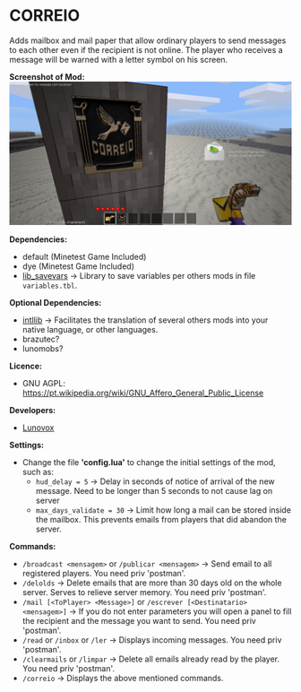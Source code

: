 # CORREIO
Adds mailbox and mail paper that allow ordinary players to send messages to each other even if the recipient is not online. The player who receives a message will be warned with a letter symbol on his screen.

**Screenshot of Mod:**
![](https://raw.githubusercontent.com/Lunovox/correio/master/screenshot.png)

**Dependencies:**
  * default (Minetest Game Included)
  * dye (Minetest Game Included)
  * [lib_savevars](https://github.com/Lunovox/lib_savevars) → Library to save variables per others mods in file ````variables.tbl````.

**Optional Dependencies:**
  * [intllib](https://github.com/minetest-mods/intllib) → Facilitates the translation of several others mods into your native language, or other languages.
  * brazutec?
  * lunomobs?
  
**Licence:**
 * GNU AGPL: https://pt.wikipedia.org/wiki/GNU_Affero_General_Public_License

**Developers:**
 * [Lunovox](mailto:lunovox@openmailbox.org)

**Settings:**
  * Change the file **'config.lua'** to change the initial settings of the mod, such as:
  	* ````hud_delay = 5```` →  Delay in seconds of notice of arrival of the new message. Need to be longer than 5 seconds to not cause lag on server
	* ````max_days_validate = 30```` → Limit how long a mail can be stored inside the mailbox. This prevents emails from players that did abandon the server.

**Commands:**
 * ````/broadcast <mensagem>```` or ````/publicar <mensagem>```` → Send email to all registered players. You need priv 'postman'.
 * ````/delolds```` → Delete emails that are more than 30 days old on the whole server. Serves to relieve server memory. You need priv 'postman'.
 * ````/mail [<ToPlayer> <Message>]```` or ````/escrever [<Destinatario> <mensagem>]```` → If you do not enter parameters you will open a panel to fill the recipient and the message you want to send. You need priv 'postman'.
 * ````/read```` or ````/inbox```` or ````/ler```` → Displays incoming messages. You need priv 'postman'.
 * ````/clearmails```` or ````/limpar```` → Delete all emails already read by the player. You need priv 'postman'.
 * ````/correio```` → Displays the above mentioned commands.
